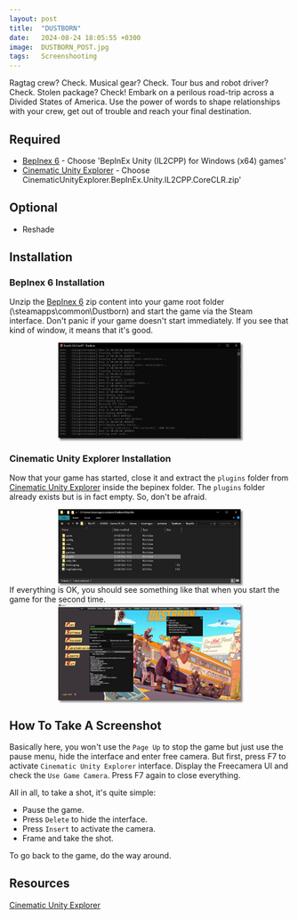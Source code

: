 ```yaml
---
layout: post
title:  "DUSTBORN"
date:   2024-08-24 18:05:55 +0300
image:  DUSTBORN_POST.jpg
tags:   Screenshooting
---
```

Ragtag crew? Check. Musical gear? Check. Tour bus and robot driver? Check. Stolen package? Check! Embark on a perilous road-trip across a Divided States of America. Use the power of words to shape relationships with your crew, get out of trouble and reach your final destination.

## Required
* [BepInex 6](https://builds.bepinex.dev/projects/bepinex_be) - Choose 'BepInEx Unity (IL2CPP) for Windows (x64) games'
* [Cinematic Unity Explorer](https://github.com/originalnicodr/CinematicUnityExplorer/releases) - Choose CinematicUnityExplorer.BepInEx.Unity.IL2CPP.CoreCLR.zip'

## Optional
* Reshade

## Installation

### BepInex 6 Installation
Unzip the [BepInex 6](https://builds.bepinex.dev/projects/bepinex_be) zip content into your game root folder (\steamapps\common\Dustborn) and start the game via the Steam interface.
Don't panic if your game doesn't start immediately. If you see that kind of window, it means that it's good. 
<div style="width:65%; margin: auto;">
<img src="/images/DSTB-01.jpg" alt="Remember Me TexMod" style="box-shadow: 3px 3px 3px gray;">
</div>

### Cinematic Unity Explorer Installation
Now that your game has started, close it and extract the `plugins` folder from [Cinematic Unity Explorer](https://github.com/originalnicodr/CinematicUnityExplorer/releases) inside the bepinex folder. The `plugins` folder already exists but is in fact empty. So, don't be afraid.
<div style="width:65%; margin: auto;">
<img src="/images/DSTB-02.jpg" alt="Remember Me TexMod" style="box-shadow: 3px 3px 3px gray;">
</div>
If everything is OK, you should see something like that when you start the game for the second time. 
<div style="width:65%; margin: auto;">
<img src="/images/DSTB-03.jpg" alt="Remember Me TexMod" style="box-shadow: 3px 3px 3px gray;">
</div>

## How To Take A Screenshot
Basically here, you won't use the `Page Up` to stop the game but just use the pause menu, hide the interface and enter free camera. 
But first, press F7 to activate `Cinematic Unity Explorer` interface. Display the Freecamera UI and check the `Use Game Camera`. Press F7 again to close everything.

All in all, to take a shot, it's quite simple:
* Pause the game.
* Press `Delete` to hide the interface.
* Press `Insert` to activate the camera.
* Frame and take the shot.

To go back to the game, do the way around. 

## Resources
[Cinematic Unity Explorer](https://framedsc.com/GeneralGuides/cinematic-unity-explorer.htm)
